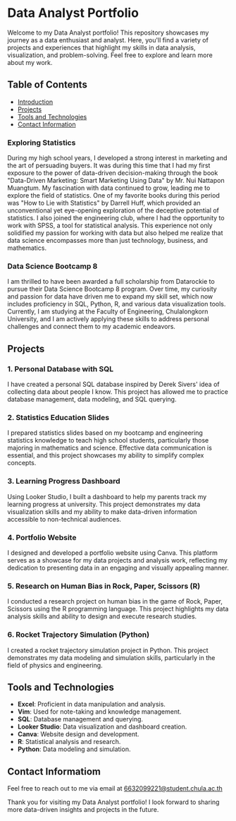 # Data Analyst Portfolio

Welcome to my Data Analyst portfolio! This repository showcases my journey as a data enthusiast and analyst. Here, you'll find a variety of projects and experiences that highlight my skills in data analysis, visualization, and problem-solving. Feel free to explore and learn more about my work.

## Table of Contents
- [Introduction](#introduction)
- [Projects](#projects)
- [Tools and Technologies](#tools-and-technologies)
- [Contact Information](#contact-information)

### Exploring Statistics
During my high school years, I developed a strong interest in marketing and the art of persuading buyers. It was during this time that I had my first exposure to the power of data-driven decision-making through the book "Data-Driven Marketing: Smart Marketing Using Data" by Mr. Nui Nattapon Muangtum. My fascination with data continued to grow, leading me to explore the field of statistics. One of my favorite books during this period was "How to Lie with Statistics" by Darrell Huff, which provided an unconventional yet eye-opening exploration of the deceptive potential of statistics. I also joined the engineering club, where I had the opportunity to work with SPSS, a tool for statistical analysis. This experience not only solidified my passion for working with data but also helped me realize that data science encompasses more than just technology, business, and mathematics.

### Data Science Bootcamp 8 
I am thrilled to have been awarded a full scholarship from Datarockie to pursue their Data Science Bootcamp 8 program. Over time, my curiosity and passion for data have driven me to expand my skill set, which now includes proficiency in SQL, Python, R, and various data visualization tools. Currently, I am studying at the Faculty of Engineering, Chulalongkorn University, and I am actively applying these skills to address personal challenges and connect them to my academic endeavors.

## Projects
### 1. Personal Database with SQL
I have created a personal SQL database inspired by Derek Sivers' idea of collecting data about people I know. This project has allowed me to practice database management, data modeling, and SQL querying.

### 2. Statistics Education Slides
I prepared statistics slides based on my bootcamp and engineering statistics knowledge to teach high school students, particularly those majoring in mathematics and science. Effective data communication is essential, and this project showcases my ability to simplify complex concepts.

### 3. Learning Progress Dashboard
Using Looker Studio, I built a dashboard to help my parents track my learning progress at university. This project demonstrates my data visualization skills and my ability to make data-driven information accessible to non-technical audiences.

### 4. Portfolio Website
I designed and developed a portfolio website using Canva. This platform serves as a showcase for my data projects and analysis work, reflecting my dedication to presenting data in an engaging and visually appealing manner.

### 5. Research on Human Bias in Rock, Paper, Scissors (R)
I conducted a research project on human bias in the game of Rock, Paper, Scissors using the R programming language. This project highlights my data analysis skills and ability to design and execute research studies.

### 6. Rocket Trajectory Simulation (Python)
I created a rocket trajectory simulation project in Python. This project demonstrates my data modeling and simulation skills, particularly in the field of physics and engineering.

## Tools and Technologies
- **Excel**: Proficient in data manipulation and analysis.
- **Vim**: Used for note-taking and knowledge management.
- **SQL**: Database management and querying.
- **Looker Studio**: Data visualization and dashboard creation.
- **Canva**: Website design and development.
- **R**: Statistical analysis and research.
- **Python**: Data modeling and simulation.
  
## Contact Informatiom
Feel free to reach out to me via email at 6632099221@student.chula.ac.th

Thank you for visiting my Data Analyst portfolio! I look forward to sharing more data-driven insights and projects in the future.
